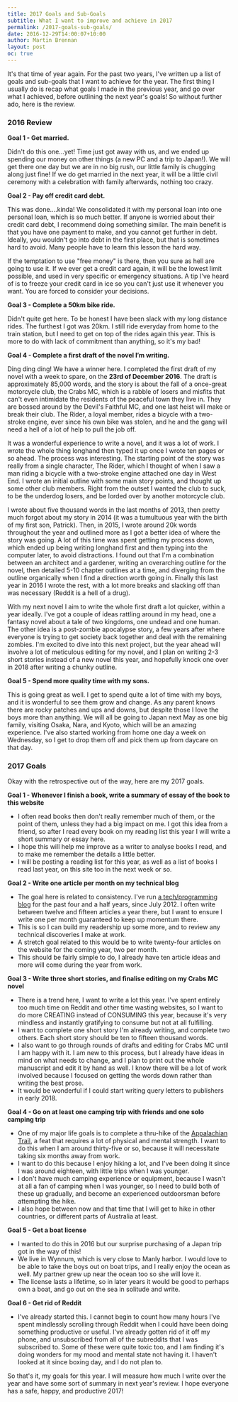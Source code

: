 ```yaml
---
title: 2017 Goals and Sub-Goals
subtitle: What I want to improve and achieve in 2017
permalink: /2017-goals-sub-goals/
date: 2016-12-29T14:00:07+10:00
author: Martin Brennan
layout: post
oc: true
---
```


It's that time of year again. For the past two years, I've written up a list of goals and sub-goals that I want to achieve for the year. The first thing I usually do is recap what goals I made in the previous year, and go over what I achieved, before outlining the next year's goals! So without further ado, here is the review.

<!--more-->

### 2016 Review

**Goal 1 - Get married.**

Didn't do this one...yet! Time just got away with us, and we ended up spending our money on other things (a new PC and a trip to Japan!). We will get there one day but we are in no big rush, our little family is chugging along just fine! If we do get married in the next year, it will be a little civil ceremony with a celebration with family afterwards, nothing too crazy.

**Goal 2 - Pay off credit card debt.**

This was done....kinda! We consolidated it with my personal loan into one personal loan, which is so much better. If anyone is worried about their credit card debt, I recommend doing something similar. The main benefit is that you have one payment to make, and you cannot get further in debt. Ideally, you wouldn't go into debt in the first place, but that is sometimes hard to avoid. Many people have to learn this lesson the hard way.

If the temptation to use "free money" is there, then you sure as hell are going to use it. If we ever get a credit card again, it will be the lowest limit possible, and used in very specific or emergency situations. A tip I've heard of is to freeze your credit card in ice so you can't just use it whenever you want. You are forced to consider your decisions.

**Goal 3 - Complete a 50km bike ride.**

Didn't quite get here. To be honest I have been slack with my long distance rides. The furthest I got was 20km. I still ride everyday from home to the train station, but I need to get on top of the rides again this year. This is more to do with lack of commitment than anything, so it's my bad!

**Goal 4 - Complete a first draft of the novel I’m writing.**

Ding ding ding! We have a winner here. I completed the first draft of my novel with a week to spare, on the **23rd of December 2016**. The draft is approximately 85,000 words, and the story is about the fall of a once-great motorcycle club, the Crabs MC, which is a rabble of losers and misfits that can't even intimidate the residents of the peaceful town they live in. They are bossed around by the Devil's Faithful MC, and one last heist will make or break their club. The Rider, a loyal member, rides a bicycle with a two-stroke engine, ever since his own bike was stolen, and he and the gang will need a hell of a lot of help to pull the job off.

It was a wonderful experience to write a novel, and it was a lot of work. I wrote the whole thing longhand then typed it up once I wrote ten pages or so ahead. The process was interesting. The starting point of the story was really from a single character, The Rider, which I thought of when I saw a man riding a bicycle with a two-stroke engine attached one day in West End. I wrote an initial outline with some main story points, and thought up some other club members. Right from the outset I wanted the club to suck, to be the underdog losers, and be lorded over by another motorcycle club.

I wrote about five thousand words in the last months of 2013, then pretty much forgot about my story in 2014 (it was a tumultuous year with the birth of my first son, Patrick). Then, in 2015, I wrote around 20k words throughout the year and outlined more as I got a better idea of where the story was going. A lot of this time was spent getting my process down, which ended up being writing longhand first and then typing into the computer later, to avoid distractions. I found out that I'm a combination between an architect and a gardener, writing an overarching outline for the novel, then detailed 5-10 chapter outlines at a time, and diverging from the outline organically when I find a direction worth going in. Finally this last year in 2016 I wrote the rest, with a lot more breaks and slacking off than was necessary (Reddit is a hell of a drug).

With my next novel I aim to write the whole first draft a lot quicker, within a year ideally. I've got a couple of ideas rattling around in my head, one a fantasy novel about a tale of two kingdoms, one undead and one human. The other idea is a post-zombie apocalypse story, a few years after where everyone is trying to get society back together and deal with the remaining zombies. I'm excited to dive into this next project, but the year ahead will involve a lot of meticulous editing for my novel, and I plan on writing 2-3 short stories instead of a new novel this year, and hopefully knock one over in 2018 after writing a chunky outline.

**Goal 5 - Spend more quality time with my sons.**

This is going great as well. I get to spend quite a lot of time with my boys, and it is wonderful to see them grow and change. As any parent knows there are rocky patches and ups and downs, but despite those I love the boys more than anything. We will all be going to Japan next May as one big family, visiting Osaka, Nara, and Kyoto, which will be an amazing experience. I've also started working from home one day a week on Wednesday, so I get to drop them off and pick them up from daycare on that day.

### 2017 Goals

Okay with the retrospective out of the way, here are my 2017 goals.

**Goal 1 - Whenever I finish a book, write a summary of essay of the book to this website**

- I often read books then don't really remember much of them, or the point of them, unless they had a big impact on me. I got this idea from a friend, so after I read every book on my reading list this year I will write a short summary or essay here.
- I hope this will help me improve as a writer to analyse books I read, and to make me remember the details a little better.
- I will be posting a reading list for this year, as well as a list of books I read last year, on this site too in the next week or so.

**Goal 2 - Write one article per month on my technical blog**

- The goal here is related to consistency. I've run [a tech/programming blog](https://martin-brennan.com) for the past four and a half years, since July 2012. I often write between twelve and fifteen articles a year there, but I want to ensure I write one per month guaranteed to keep up momentum there.
- This is so I can build my readership up some more, and to review any technical discoveries I make at work.
- A stretch goal related to this would be to write twenty-four articles on the website for the coming year, two per month.
- This should be fairly simple to do, I already have ten article ideas and more will come during the year from work.

**Goal 3 - Write three short stories, and finalise editing on my Crabs MC novel**

- There is a trend here, I want to write a lot this year. I've spent entirely too much time on Reddit and other time wasting websites, so I want to do more CREATING instead of CONSUMING this year, because it's very mindless and instantly gratifying to consume but not at all fulfilling.
- I want to complete one short story I'm already writing, and complete two others. Each short story should be ten to fifteen thousand words.
- I also want to go through rounds of drafts and editing for Crabs MC until I am happy with it. I am new to this process, but I already have ideas in mind on what needs to change, and I plan to print out the whole manuscript and edit it by hand as well. I know there will be a lot of work involved because I focused on getting the words down rather than writing the best prose.
- It would be wonderful if I could start writing query letters to publishers in early 2018.

**Goal 4 - Go on at least one camping trip with friends and one solo camping trip**

- One of my major life goals is to complete a thru-hike of the [Appalachian Trail](https://en.wikipedia.org/wiki/Appalachian_Trail), a feat that requires a lot of physical and mental strength. I want to do this when I am around thirty-five or so, because it will necessitate taking six months away from work.
- I want to do this because I enjoy hiking a lot, and I've been doing it since I was around eighteen, with little trips when I was younger.
- I don't have much camping experience or equipment, because I wasn't at all a fan of camping when I was younger, so I need to build both of these up gradually, and become an experienced outdoorsman before attempting the hike.
- I also hope between now and that time that I will get to hike in other countries, or different parts of Australia at least.

**Goal 5 - Get a boat license**

- I wanted to do this in 2016 but our surprise purchasing of a Japan trip got in the way of this!
- We live in Wynnum, which is very close to Manly harbor. I would love to be able to take the boys out on boat trips, and I really enjoy the ocean as well. My partner grew up near the ocean too so she will love it.
- The license lasts a lifetime, so in later years it would be good to perhaps own a boat, and go out on the sea in solitude and write.

**Goal 6 - Get rid of Reddit**

- I've already started this. I cannot begin to count how many hours I've spent mindlessly scrolling through Reddit when I could have been doing something productive or useful. I've already gotten rid of it off my phone, and unsubscribed from all of the subreddits that I was subscribed to. Some of these were quite toxic too, and I am finding it's doing wonders for my mood and mental state not having it. I haven't looked at it since boxing day, and I do not plan to.

So that's it, my goals for this year. I will measure how much I write over the year and have some sort of summary in next year's review. I hope everyone has a safe, happy, and productive 2017!